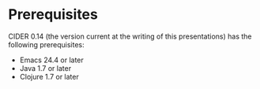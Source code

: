# Prerequisites

CIDER 0.14 (the version current at the writing of this presentations) has the following prerequisites:

* Emacs 24.4 or later
* Java 1.7 or later
* Clojure 1.7 or later

